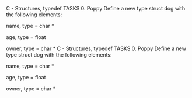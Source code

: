 
C - Structures, typedef
TASKS
0. Poppy
Define a new type struct dog with the following elements:

name, type = char *

age, type = float

owner, type = char *
C - Structures, typedef
TASKS
0. Poppy
Define a new type struct dog with the following elements:

name, type = char *

age, type = float

owner, type = char *


